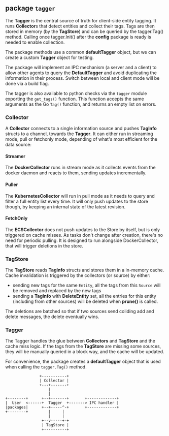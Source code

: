 ## package `tagger`

The **Tagger** is the central source of truth for client-side entity tagging. It
runs **Collector**s that detect entities and collect their tags. Tags are then
stored in memory (by the **TagStore**) and can be queried by the tagger.Tag()
method. Calling once tagger.Init() after the **config** package is ready is
needed to enable collection.

The package methods use a common **defaultTagger** object, but we can create
a custom **Tagger** object for testing.

The package will implement an IPC mechanism (a server and a client) to allow
other agents to query the **DefaultTagger** and avoid duplicating the information
in their process. Switch between local and client mode will be done via a build flag.

The tagger is also available to python checks via the `tagger` module exporting
the `get_tags()` function. This function accepts the same arguments as the Go `Tag()`
function, and returns an empty list on errors.

### Collector
A **Collector** connects to a single information source and pushes **TagInfo**
structs to a channel, towards the **Tagger**. It can either run in streaming
mode, pull or fetchonly mode, depending of what's most efficient for the data source:

#### Streamer
The **DockerCollector** runs in stream mode as it collects events from the docker
daemon and reacts to them, sending updates incrementally.

#### Puller
The **KubernetesCollector** will run in pull mode as it needs to query and filter a full entity list every time. It will only push
updates to the store though, by keeping an internal state of the latest
revision.

#### FetchOnly
The **ECSCollector** does not push updates to the Store by itself, but is only triggered on cache misses. As tasks don't change after creation, there's no need for periodic pulling. It is designed to run alongside DockerCollector, that will trigger deletions in the store.

### TagStore
The **TagStore** reads **TagInfo** structs and stores them in a in-memory
cache. Cache invalidation is triggered by the collectors (or source) by either:

  - sending new tags for the same `Entity`, all the tags from this `Source`
  will be removed and replaced by the new tags
  - sending a **TagInfo** with **DeleteEntity** set, all the entries for this
  entity (including from other sources) will be deleted when **prune()** is
  called.

The deletions are batched so that if two sources send coliding add and delete
messages, the delete eventually wins.

### Tagger
The Tagger handles the glue between **Collectors** and **TagStore** and the
cache miss logic. If the tags from the **TagStore** are missing some sources,
they will be manually queried in a block way, and the cache will be updated.

For convenience, the package creates a **defaultTagger** object that is used
when calling the `tagger.Tag()` method.


                   +-----------+
                   | Collector |
                   +---+-------+
                       |
                       |
    +--------+      +--+-------+       +-------------+
    |  User  <------+  Tagger  +-------> IPC handler |
    |packages|      +--+-----^-+       +-------------+
    +--------+         |     |
                       |     |
                    +--v-----+-+
                    | TagStore |
                    +----------+
